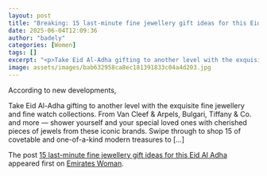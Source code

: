 ```yaml
---
layout: post
title: "Breaking: 15 last-minute fine jewellery gift ideas for this Eid Al Adha"
date: 2025-06-04T12:09:36
author: "badely"
categories: [Women]
tags: []
excerpt: "<p>Take Eid Al-Adha gifting to another level with the exquisite fine jewellery and fine watch collections. From Van Cleef &#38; Arpels, Bulgari, Tiffa"
image: assets/images/bab632958ca8ec181391833c04a4d203.jpg
---
```


According to new developments, <p>Take Eid Al-Adha gifting to another level with the exquisite fine jewellery and fine watch collections. From Van Cleef &#38; Arpels, Bulgari, Tiffany &#38; Co. and more — shower yourself and your special loved ones with cherished pieces of jewels from these iconic brands. Swipe through to shop 15 of covetable and one-of-a-kind modern treasures to [&#8230;]</p>
<p>The post <a href="https://emirateswoman.com/fine-jewellery-eid-gifting-ideas/" rel="nofollow">15 last-minute fine jewellery gift ideas for this Eid Al Adha</a> appeared first on <a href="https://emirateswoman.com" rel="nofollow">Emirates Woman</a>.</p>

